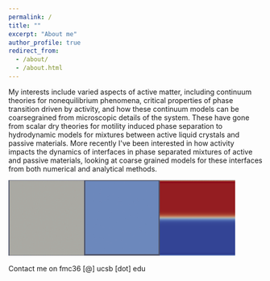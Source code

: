 ```yaml
---
permalink: /
title: ""
excerpt: "About me"
author_profile: true
redirect_from: 
  - /about/
  - /about.html
---
```


My interests include varied aspects of active matter, including continuum theories for nonequilibrium phenomena, critical properties of phase transition driven by activity, and how these continuum models can be coarsegrained from microscopic details of the system. These have gone from scalar dry theories for motility induced phase separation to hydrodynamic models for mixtures between active liquid crystals and passive materials. More recently I've been interested in how activity impacts the dynamics of interfaces in phase separated mixtures of active and passive materials, looking at coarse grained models for these interfaces from both numerical and analytical methods.

<img src='/images/equ_l.gif'><img src='/images/aps_l.gif'><img src='/images/mix_l.gif'>

Contact me on fmc36 [@] ucsb [dot] edu
